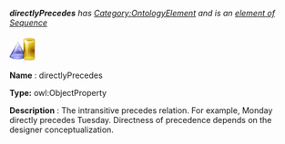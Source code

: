 ___directlyPrecedes__ 
 has
 [Category:OntologyElement](../../Category/OntologyElement "Category:OntologyElement") 
 and is an
 [element of](../../Property/ElementOf "Property:ElementOf") 
[Sequence](../../Submissions/Sequence "Submissions:Sequence")_




  





[![ObjectProperty](../public/images/thumb/c/c3/ObjectProperty.gif/45px-ObjectProperty.gif)](../../Image/ObjectProperty.gif "ObjectProperty")


__Name__ 
 : directlyPrecedes
 



__Type:__ 
 owl:ObjectProperty
 



__Description__ 
 : The intransitive precedes relation. For example, Monday directly precedes Tuesday. Directness of precedence depends on the designer conceptualization.